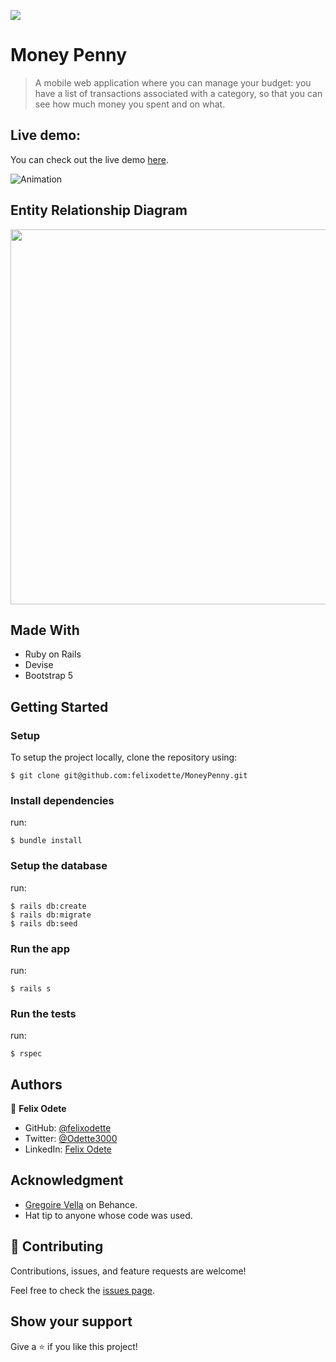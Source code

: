 ![](https://img.shields.io/badge/Microverse-blueviolet)

# Money Penny

> A mobile web application where you can manage your budget: you have a list of transactions associated with a category, so that you can see how much money you spent and on what.

## Live demo:
You can check out the live demo [here](https://evening-caverns-46069.herokuapp.com).

![Animation](https://user-images.githubusercontent.com/50721479/190150479-bc759674-9c64-45c2-8fb2-f2b08507d049.gif)

## Entity Relationship Diagram
<img src="https://user-images.githubusercontent.com/50721479/190148367-be9ac1c0-2d96-4049-aea3-8e5d75c1f5fa.png" width="600">

## Made With

- Ruby on Rails
- Devise
- Bootstrap 5

## Getting Started

### Setup

To setup the project locally, clone the repository using:

```
$ git clone git@github.com:felixodette/MoneyPenny.git
```

### Install dependencies
run:
```
$ bundle install
```

### Setup the database
run:
```
$ rails db:create
$ rails db:migrate
$ rails db:seed
```

### Run the app
run:
```
$ rails s
```

### Run the tests
run:
```
$ rspec
```

## Authors

👤 **Felix Odete**

- GitHub: [@felixodette](https://github.com/ha-manel)
- Twitter: [@Odette3000](https://twitter.com/ha_manel_)
- LinkedIn: [Felix Odete](https://www.linkedin.com/in/manel-hammouche/)

## Acknowledgment
- [Gregoire Vella](https://www.behance.net/gregoirevella) on Behance.
- Hat tip to anyone whose code was used.

## 🤝 Contributing

Contributions, issues, and feature requests are welcome!

Feel free to check the [issues page](../../issues/).

## Show your support

Give a ⭐️ if you like this project!